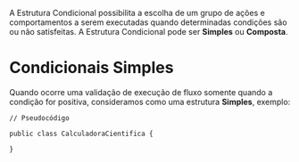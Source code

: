 A Estrutura Condicional possibilita a escolha de um grupo de ações e comportamentos a serem executadas quando determinadas condições são ou não satisfeitas. A Estrutura Condicional pode ser **Simples** ou **Composta**.


# Condicionais Simples
Quando ocorre uma validação de execução de fluxo somente quando a condição for positiva, consideramos como uma estrutura **Simples**, exemplo:

```
// Pseudocódigo

public class CalculadoraCientifica {

}
```


